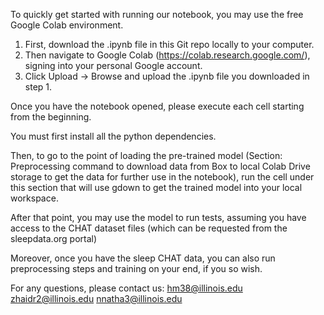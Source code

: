To quickly get started with running our notebook, you may use the free Google Colab environment.

 1. First, download the .ipynb file in this Git repo locally to your computer.
 2. Then navigate to Google Colab (https://colab.research.google.com/), signing into your personal Google account.
 3. Click Upload -> Browse and upload the .ipynb file you downloaded in step 1.
 
Once you have the notebook opened, please execute each cell starting from the beginning.

You must first install all the python dependencies.

Then, to go to the point of loading the pre-trained model (Section: Preprocessing command to download data from Box to local Colab Drive storage to get the data for further use in the notebook), run the cell under this section that will use gdown to get the trained model into your local workspace.

After that point, you may use the model to run tests, assuming you have access to the CHAT dataset files (which can be requested from the sleepdata.org portal)

Moreover, once you have the sleep CHAT data, you can also run preprocessing steps and training on your end, if you so wish.

For any questions, please contact us:
hm38@illinois.edu
zhaidr2@illinois.edu
nnatha3@illinois.edu

